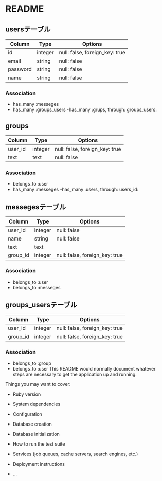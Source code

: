 # README
## usersテーブル
|Column|Type|Options|
|------|----|-------|
|id|integer|null: false, foreign_key: true|
|email|string|null: false |
|password|string|null: false |
|name|string|null: false|

### Association
- has_many :messeges
- has_many :groups_users
-has_many :grups, through: groups_users:

## groups
|Column|Type|Options|
|------|----|-------|
|user_id|integer|null: false, foreign_key: true|
|text|text|null: false|

### Association
- belongs_to :user
- has_many :messeges
-has_many :users, through: users_id:

## messegesテーブル
|Column|Type|Options|
|------|----|-------|
|user_id|integer|null: false|
|name|string|null: false|
|text|text|
|group_id|integer|null: false, foreign_key: true|

### Association
- belongs_to :user
- belongs_to :messeges


## groups_usersテーブル

|Column|Type|Options|
|------|----|-------|
|user_id|integer|null: false, foreign_key: true|
|group_id|integer|null: false, foreign_key: true|

### Association
- belongs_to :group
- belongs_to :user
This README would normally document whatever steps are necessary to get the
application up and running.

Things you may want to cover:

* Ruby version

* System dependencies

* Configuration

* Database creation

* Database initialization

* How to run the test suite

* Services (job queues, cache servers, search engines, etc.)

* Deployment instructions

* ...

